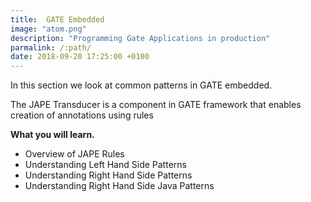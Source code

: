 ```yaml
---
title:  GATE Embedded
image: "atom.png"
description: "Programming Gate Applications in production"
parmalink: /:path/
date: 2018-09-20 17:25:00 +0100
---
```


<p>In this section we look at common patterns in GATE embedded.<br></p>

<p>The JAPE Transducer is a component in GATE framework that enables creation of annotations using rules </p>

<strong>What you will learn.</strong>

<ul>
  <li>Overview of JAPE Rules</li>
  <li>Understanding Left Hand Side Patterns</li>
  <li>Understanding Right Hand Side Patterns</li>
  <li>Understanding Right Hand Side Java Patterns</li>
</ul>

